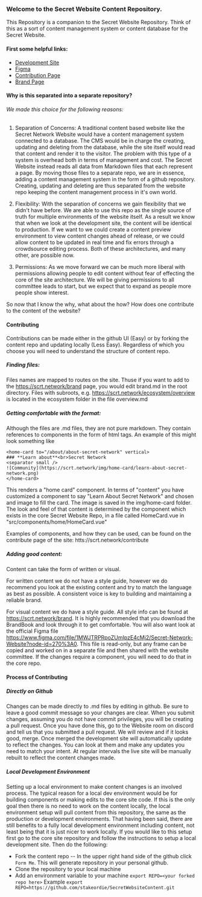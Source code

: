 ### Welcome to the Secret Website Content Repository.

This Repository is a companion to the Secret Website Repository. Think of this as a sort of content management system or content database for the Secret Website.

#### First some helpful links:
- [Development Site](https://secret-website-development.onrender.com/)
- [Figma](https://www.figma.com/file/1MWJTRPRpoZUmIpzE4cMj2/Secret-Network-Website?node-id=270%3A0)
- [Contribution Page](https://scrt.network/contribute)
- [Brand Page](https://scrt.network/brand)

#### Why is this separated into a separate repository?

###### We made this choice for the following reasons:

1. Separation of Concerns: A traditional content based website like the Secret Network Website would have a content management system connected to a database. The CMS would be in charge the creating, updating and deleting from the database, while the site itself would read that content and render it to the visitor. The problem with this type of a system is overhead both in terms of management and cost. The Secret Website instead reads all data from Markdown files that each represent a page. By moving those files to a separate repo, we are in essence, adding a content management system in the form of a github repository. Creating, updating and deleting are thus separated from the website repo keeping the content management process in it's own world.

2. Flexibility: With the separation of concerns we gain flexibility that we didn't have before. We are able to use this repo as the single source of truth for multiple environments of the website itself. As a result we know that when we look at the development site, the content will be identical to production. If we want to we could create a content preview environment to view content changes ahead of release, or we could allow content to be updated in real time and fix errors through a crowdsource editing process. Both of these architectures, and many other, are possible now.

3. Permissions: As we move forward we can be much more liberal with permissions allowing people to edit content without fear of effecting the core of the site architecture. We will be giving permissions to all committee leads to start, but we expect that to expand as people more people show interest.

So now that I know the why, what about the how? How does one contribute to the content of the website?

#### Contributing
Contributions can be made either in the github UI (Easy) or by forking the content repo and updating locally (Less Easy). Regardless of which you choose you will need to understand the structure of content repo.

##### Finding files:
Files names are mapped to routes on the site. Thuse if you want to add to the https://scrt.network/brand page, you would edit brand.md in the root directory. Files with subroots, e.g. https://scrt.network/ecosystem/overview is located in the ecosystem folder in the file overview.md

##### Getting comfortable with the format:
Although the files are .md files, they are not pure markdown. They contain references to components in the form of html tags. An example of this might look something like
```
<home-card to="/about/about-secret-network" vertical>
### **Learn about**<br>Secret Network
<separator small />
![Community](https://scrt.network/img/home-card/learn-about-secret-network.png)
</home-card>
```
This renders a "home card" component. In terms of "content" you have customized a component to say "Learn About Secret Network" and chosen and image to fill the card. The image is saved in the img/home-card folder. The look and feel of that content is determined by the component which exists in the core Secret Website Repo, in a file called HomeCard.vue in "src/components/home/HomeCard.vue"

Examples of components, and how they can be used, can be found on the contribute page of the site: htts://scrt.network/contribute

##### Adding good content:
Content can take the form of written or visual.

For written content we do not have a style guide, however we do recommend you look at the existing content and try to match the language as best as possible. A consistent voice is key to building and maintaining a reliable brand.

For visual content we do have a style guide. All style info can be found at https://scrt.network/brand. It is highly recommended that you download the BrandBook and look through it to get comfortable. You will also want look at the official Figma file https://www.figma.com/file/1MWJTRPRpoZUmIpzE4cMj2/Secret-Network-Website?node-id=270%3A0. This file is read-only, but any frame can be copied and worked on in a separate file and then shared with the website committee. If the changes require a component, you will need to do that in the core repo.

#### Process of Contributing

##### Directly on Github
Changes can be made directly to .md files by editing in github. Be sure to leave a good commit message so your changes are clear. When you submit changes, assuming you do not have commit privileges, you will be creating a pull request. Once you have done this, go to the Website room on discord and tell us that you submitted a pull request. We will review and if it looks good, merge. Once merged the development site will automatically update to reflect the changes. You can look at them and make any updates you need to match your intent. At regular intervals the live site will be manually rebuilt to reflect the content changes made.

##### Local Development Environment
Setting up a local environment to make content changes is an involved process. The typical reason for a local dev environment would be for building components or making edits to the core site code. If this is the only goal then there is no need to work on the content locally, the local environment setup will pull content from this repository, the same as the production or development environments. That having been said, there are still benefits to a fully local development environment including content, not least being that it is just nicer to work locally. If you would like to this setup first go to the core site repository and follow the instructions to setup a local development site. Then do the following:
- Fork the content repo
-- In the upper right hand side of the github click `Form Me`. This will generate repository in your personal github.
- Clone the repository to your local machine
- Add an environment variable to your machine
  ```export REPO=<your forked repo here>```
  Example `export REPO=https://github.com/stakeordie/SecretWebsiteContent.git`
